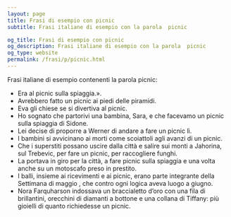 ```yaml
---
layout: page
title: Frasi di esempio con picnic 
subtitle: Frasi italiane di esempio con la parola  picnic

og_title: Frasi di esempio con picnic 
og_description: Frasi italiane di esempio con la parola  picnic
og_type: website
permalink: /frasi/p/picnic.html
---
```


Frasi italiane di esempio contenenti la parola picnic:


- Era al picnic sulla spiaggia.».
- Avrebbero fatto un picnic ai piedi delle piramidi.
- Eva gli chiese se si divertiva al picnic.
- Ho sognato che partorivi una bambina, Sara, e che facevamo un picnic sulla spiaggia di Sidone.
- Lei decise di proporre a Werner di andare a fare un picnic lì.
- I bambini si avvicinano ai morti come scoiattoli agli avanzi di un picnic.
- Che i superstiti possano uscire dalla città e salire sui monti a Jahorina, sul Trebevic, per fare un picnic, per raccogliere funghi.
- La portava in giro per la città, a fare picnic sulla spiaggia e una volta anche su un motoscafo preso in prestito.
- I balli, insieme ai ricevimenti e ai picnic, erano parte integrante della Settimana di maggio , che contro ogni logica aveva luogo a giugno.
- Nora Farquharson indossava un braccialetto d’oro con una fila di brillantini, orecchini di diamanti a bottone e una collana di Tiffany: più gioielli di quanto richiedesse un picnic.
